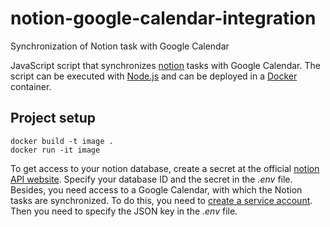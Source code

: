 # notion-google-calendar-integration
Synchronization of Notion task with Google Calendar


JavaScript script that synchronizes [notion](https://www.notion.so/) tasks with Google Calendar. The script can be executed with [Node.js](https://nodejs.org/en) and can be deployed in a [Docker](https://www.docker.com/) container.

## Project setup
```
docker build -t image .
docker run -it image
```

To get access to your notion database, create a secret at the official [notion API website](https://developers.notion.com/). Specify your database ID and the secret in the *.env* file. Besides, you need access to a Google Calendar, with which the Notion tasks are synchronized. To do this, you need to [create a service account](https://neal.codes/blog/google-calendar-api-on-g-suite/). Then you need to specify the JSON key in the *.env* file. 